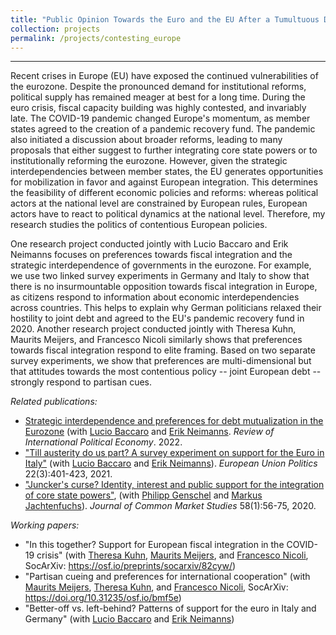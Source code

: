 ```yaml
---
title: "Public Opinion Towards the Euro and the EU After a Tumultuous Decade"
collection: projects
permalink: /projects/contesting_europe
---
```


------

Recent crises in Europe (EU) have exposed the continued vulnerabilities of the eurozone. Despite the pronounced demand for institutional reforms, political supply has remained meager at best for a long time. During the euro crisis, fiscal capacity building was highly contested, and invariably late. The COVID-19 pandemic changed Europe's momentum, as member states agreed to the creation of a pandemic recovery fund. The pandemic also initiated a discussion about broader reforms, leading to many proposals that either suggest to further integrating core state powers or to institutionally reforming the eurozone. However, given the strategic interdependencies between member states, the EU generates opportunities for mobilization in favor and against European integration. This determines the feasibility of different economic policies and reforms: whereas political actors at the national level are constrained by European rules, European actors have to react to political dynamics at the national level. Therefore, my research studies the politics of contentious European policies. 

One research project conducted jointly with Lucio Baccaro and Erik Neimanns focuses on preferences towards fiscal integration and the strategic interdependence of governments in the eurozone. For example, we use two linked survey experiments in Germany and Italy to show that there is no insurmountable opposition towards fiscal integration in Europe, as citizens respond to information about economic interdependencies across countries. This helps to explain why German politicians relaxed their hostility to joint debt and agreed to the EU's pandemic recovery fund in 2020. Another research project conducted jointly with Theresa Kuhn, Maurits Meijers, and Francesco Nicoli similarly shows that preferences towards fiscal integration respond to elite framing. Based on two separate survey experiments, we show that preferences are multi-dimensional but that attitudes towards the most contentious policy -- joint European debt -- strongly respond to partisan cues.

*Related publications:*

* [Strategic interdependence and preferences for debt mutualization in the Eurozone](https://doi.org/10.1080/09692290.2022.2107043) (with [Lucio Baccaro](https://www.mpifg.de/people/lb/index_en.asp) and [Erik Neimanns](https://www.mpifg.de/forschung/wissdetails_en.asp?MitarbID=885). *Review of International Political Economy*. 2022. 
* ["Till austerity do us part? A survey experiment on support for the Euro in Italy"](https://journals.sagepub.com/doi/full/10.1177/14651165211004772) (with [Lucio Baccaro](http://www.mpifg.de/people/lb/index_en.asp) and [Erik Neimanns](https://www.mpifg.de/forschung/wissdetails_en.asp?MitarbID=885)). *European Union Politics* 22(3):401-423, 2021.
* ["Juncker's curse? Identity, interest and public support for the integration of core state powers"](https://doi.org/10.1111/jcms.12980), (with [Philipp Genschel](https://www.eui.eu/DepartmentsAndCentres/PoliticalAndSocialSciences/People/Professors/Genschel) and [Markus Jachtenfuchs](https://www.hertie-school.org/en/research/faculty-and-researchers/profile/person/jachtenfuchs/)). *Journal of Common Market Studies* 58(1):56-75, 2020.

*Working papers:*

* "In this together? Support for European fiscal integration in the COVID-19 crisis" (with [Theresa Kuhn](https://theresakuhn.eu/), [Maurits Meijers](http://maurits-meijers.eu/), and [Francesco Nicoli](https://francesconicoli.wordpress.com/), SocArXiv: https://osf.io/preprints/socarxiv/82cyw/)
* "Partisan cueing and preferences for international cooperation" (with [Maurits Meijers](http://maurits-meijers.eu/), [Theresa Kuhn](https://theresakuhn.eu/), and [Francesco Nicoli](https://francesconicoli.wordpress.com/), SocArXiv: https://doi.org/10.31235/osf.io/bmf5e)
* "Better-off vs. left-behind? Patterns of support for the euro in Italy and Germany" (with [Lucio Baccaro](http://www.mpifg.de/people/lb/index_en.asp) and [Erik Neimanns](https://www.mpifg.de/forschung/wissdetails_en.asp?MitarbID=885))
